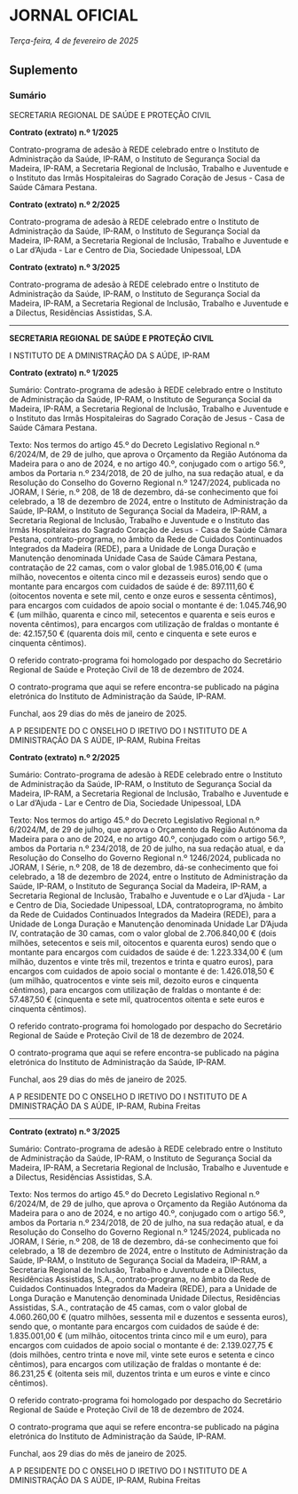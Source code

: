 # JORNAL OFICIAL

###### Terça-feira, 4 de fevereiro de 2025

## **Suplemento**

### **Sumário**

SECRETARIA REGIONAL DE SAÚDE E PROTEÇÃO CIVIL

**Contrato (extrato) n.º 1/2025**

Contrato-programa de adesão à REDE celebrado entre o Instituto de Administração
da Saúde, IP-RAM, o Instituto de Segurança Social da Madeira, IP-RAM, a
Secretaria Regional de Inclusão, Trabalho e Juventude e o Instituto das Irmãs
Hospitaleiras do Sagrado Coração de Jesus - Casa de Saúde Câmara Pestana.

**Contrato (extrato) n.º 2/2025**

Contrato-programa de adesão à REDE celebrado entre o Instituto de Administração
da Saúde, IP-RAM, o Instituto de Segurança Social da Madeira, IP-RAM, a
Secretaria Regional de Inclusão, Trabalho e Juventude e o Lar d’Ajuda - Lar e
Centro de Dia, Sociedade Unipessoal, LDA

**Contrato (extrato) n.º 3/2025**

Contrato-programa de adesão à REDE celebrado entre o Instituto de Administração
da Saúde, IP-RAM, o Instituto de Segurança Social da Madeira, IP-RAM, a
Secretaria Regional de Inclusão, Trabalho e Juventude e a Dilectus, Residências
Assistidas, S.A.




---

**SECRETARIA REGIONAL DE SAÚDE E PROTEÇÃO CIVIL**


I NSTITUTO DE A DMINISTRAÇÃO DA S AÚDE, IP-RAM


**Contrato (extrato) n.º 1/2025**


Sumário:
Contrato-programa de adesão à REDE celebrado entre o Instituto de Administração da Saúde, IP-RAM, o Instituto de Segurança Social
da Madeira, IP-RAM, a Secretaria Regional de Inclusão, Trabalho e Juventude e o Instituto das Irmãs Hospitaleiras do Sagrado Coração
de Jesus - Casa de Saúde Câmara Pestana.

Texto:
Nos termos do artigo 45.º do Decreto Legislativo Regional n.º 6/2024/M, de 29 de julho, que aprova o Orçamento da
Região Autónoma da Madeira para o ano de 2024, e no artigo 40.º, conjugado com o artigo 56.º, ambos da Portaria
n.º 234/2018, de 20 de julho, na sua redação atual, e da Resolução do Conselho do Governo Regional n.º 1247/2024,
publicada no JORAM, I Série, n.º 208, de 18 de dezembro, dá-se conhecimento que foi celebrado, a 18 de dezembro de 2024,
entre o Instituto de Administração da Saúde, IP-RAM, o Instituto de Segurança Social da Madeira, IP-RAM, a Secretaria
Regional de Inclusão, Trabalho e Juventude e o Instituto das Irmãs Hospitaleiras do Sagrado Coração de Jesus - Casa de
Saúde Câmara Pestana, contrato-programa, no âmbito da Rede de Cuidados Continuados Integrados da Madeira (REDE), para
a Unidade de Longa Duração e Manutenção denominada Unidade Casa de Saúde Câmara Pestana, contratação de 22 camas,
com o valor global de 1.985.016,00 € (uma milhão, novecentos e oitenta cinco mil e dezasseis euros) sendo que o montante
para encargos com cuidados de saúde é de: 897.111,60 € (oitocentos noventa e sete mil, cento e onze euros e sessenta
cêntimos), para encargos com cuidados de apoio social o montante é de: 1.045.746,90 € (um milhão, quarenta e cinco mil,
setecentos e quarenta e seis euros e noventa cêntimos), para encargos com utilização de fraldas o montante é de: 42.157,50 €
(quarenta dois mil, cento e cinquenta e sete euros e cinquenta cêntimos).

O referido contrato-programa foi homologado por despacho do Secretário Regional de Saúde e Proteção Civil de 18 de
dezembro de 2024.

O contrato-programa que aqui se refere encontra-se publicado na página eletrónica do Instituto de Administração da
Saúde, IP-RAM.


Funchal, aos 29 dias do mês de janeiro de 2025.

A P RESIDENTE DO C ONSELHO D IRETIVO DO I NSTITUTO DE A DMINISTRAÇÃO DA S AÚDE, IP-RAM, Rubina Freitas


**Contrato (extrato) n.º 2/2025**


Sumário:
Contrato-programa de adesão à REDE celebrado entre o Instituto de Administração da Saúde, IP-RAM, o Instituto de Segurança Social
da Madeira, IP-RAM, a Secretaria Regional de Inclusão, Trabalho e Juventude e o Lar d’Ajuda - Lar e Centro de Dia, Sociedade
Unipessoal, LDA

Texto:
Nos termos do artigo 45.º do Decreto Legislativo Regional n.º 6/2024/M, de 29 de julho, que aprova o Orçamento da
Região Autónoma da Madeira para o ano de 2024, e no artigo 40.º, conjugado com o artigo 56.º, ambos da Portaria
n.º 234/2018, de 20 de julho, na sua redação atual, e da Resolução do Conselho do Governo Regional n.º 1246/2024,
publicada no JORAM, I Série, n.º 208, de 18 de dezembro, dá-se conhecimento que foi celebrado, a 18 de dezembro de 2024,
entre o Instituto de Administração da Saúde, IP-RAM, o Instituto de Segurança Social da Madeira, IP-RAM, a Secretaria
Regional de Inclusão, Trabalho e Juventude e o Lar d’Ajuda - Lar e Centro de Dia, Sociedade Unipessoal, LDA, contratoprograma, no âmbito da Rede de Cuidados Continuados Integrados da Madeira (REDE), para a Unidade de Longa Duração e
Manutenção denominada Unidade Lar D’Ajuda IV, contratação de 30 camas, com o valor global de 2.706.840,00 € (dois
milhões, setecentos e seis mil, oitocentos e quarenta euros) sendo que o montante para encargos com cuidados de saúde é de:
1.223.334,00 € (um milhão, duzentos e vinte três mil, trezentos e trinta e quatro euros), para encargos com cuidados de apoio
social o montante é de: 1.426.018,50 € (um milhão, quatrocentos e vinte seis mil, dezoito euros e cinquenta cêntimos), para
encargos com utilização de fraldas o montante é de: 57.487,50 € (cinquenta e sete mil, quatrocentos oitenta e sete euros e
cinquenta cêntimos).

O referido contrato-programa foi homologado por despacho do Secretário Regional de Saúde e Proteção Civil de 18 de
dezembro de 2024.

O contrato-programa que aqui se refere encontra-se publicado na página eletrónica do Instituto de Administração da
Saúde, IP-RAM.


Funchal, aos 29 dias do mês de janeiro de 2025.

A P RESIDENTE DO C ONSELHO D IRETIVO DO I NSTITUTO DE A DMINISTRAÇÃO DA S AÚDE, IP-RAM, Rubina Freitas




---

**Contrato (extrato) n.º 3/2025**


Sumário:
Contrato-programa de adesão à REDE celebrado entre o Instituto de Administração da Saúde, IP-RAM, o Instituto de Segurança Social
da Madeira, IP-RAM, a Secretaria Regional de Inclusão, Trabalho e Juventude e a Dilectus, Residências Assistidas, S.A.

Texto:
Nos termos do artigo 45.º do Decreto Legislativo Regional n.º 6/2024/M, de 29 de julho, que aprova o Orçamento da
Região Autónoma da Madeira para o ano de 2024, e no artigo 40.º, conjugado com o artigo 56.º, ambos da Portaria
n.º 234/2018, de 20 de julho, na sua redação atual, e da Resolução do Conselho do Governo Regional n.º 1245/2024,
publicada no JORAM, I Série, n.º 208, de 18 de dezembro, dá-se conhecimento que foi celebrado, a 18 de dezembro de 2024,
entre o Instituto de Administração da Saúde, IP-RAM, o Instituto de Segurança Social da Madeira, IP-RAM, a Secretaria
Regional de Inclusão, Trabalho e Juventude e a Dilectus, Residências Assistidas, S.A., contrato-programa, no âmbito da Rede
de Cuidados Continuados Integrados da Madeira (REDE), para a Unidade de Longa Duração e Manutenção denominada
Unidade Dilectus, Residências Assistidas, S.A., contratação de 45 camas, com o valor global de 4.060.260,00 € (quatro
milhões, sessenta mil e duzentos e sessenta euros), sendo que, o montante para encargos com cuidados de saúde é de:
1.835.001,00 € (um milhão, oitocentos trinta cinco mil e um euro), para encargos com cuidados de apoio social o montante é
de: 2.139.027,75 € (dois milhões, centro trinta e nove mil, vinte sete euros e setenta e cinco cêntimos), para encargos com
utilização de fraldas o montante é de: 86.231,25 € (oitenta seis mil, duzentos trinta e um euros e vinte e cinco cêntimos).

O referido contrato-programa foi homologado por despacho do Secretário Regional de Saúde e Proteção Civil de 18 de
dezembro de 2024.

O contrato-programa que aqui se refere encontra-se publicado na página eletrónica do Instituto de Administração da
Saúde, IP-RAM.


Funchal, aos 29 dias do mês de janeiro de 2025.

A P RESIDENTE DO C ONSELHO D IRETIVO DO I NSTITUTO DE A DMINISTRAÇÃO DA S AÚDE, IP-RAM, Rubina Freitas

